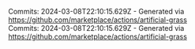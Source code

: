 Commits: 2024-03-08T22:10:15.629Z - Generated via https://github.com/marketplace/actions/artificial-grass
<br>
Commits: 2024-03-08T22:10:15.629Z - Generated via https://github.com/marketplace/actions/artificial-grass
<br>
